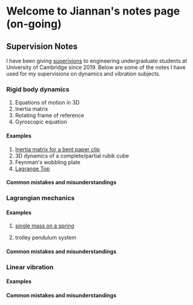 # Welcome to Jiannan's notes page (on-going)

## Supervision Notes 

I have been giving [superivions](http://www.cambridge-strategies.org/features/education-under-supervision/) to engineering undergraduate students at University of Cambridge since 2019. Below are some of the notes I have used for my supervisions on dynamics and vibration subjects. 

### Rigid body dynamics 

1. Equations of motion in 3D
2. Inertia matrix 
3. Rotating frame of reference
4. Gyroscopic equation

#### Examples 
1. [Inertia matrix for a bent paper clip](/Supervision/Dynamics/PaperClipEx.pdf)
2. 3D dynamics of a complete/partial rubik cube 
3. Feynman's wobbling plate 
4. [Lagrange Top](/Supervision/Dynamics/LagrangeTop.md)


#### Common mistakes and misunderstandings 



### Lagrangian mechanics 

#### Examples 

1. [single mass on a spring](/Supervision/Dynamics/LagrangianMechanics_Ex/SingleMassSpring.PNG)

2. trolley pendulum system

#### Common mistakes and misunderstandings 

### Linear vibration 

#### Examples 

#### Common mistakes and misunderstandings 

